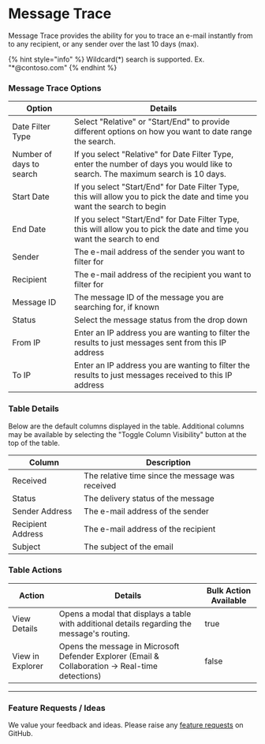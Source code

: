 # Message Trace

Message Trace provides the ability for you to trace an e-mail instantly from to any recipient, or any sender over the last 10 days (max).

{% hint style="info" %}
Wildcard(\*) search is supported. Ex. "\*@contoso.com"
{% endhint %}

### Message Trace Options

| Option                   | Details                                                                                                                          |
| ------------------------ | -------------------------------------------------------------------------------------------------------------------------------- |
| Date Filter Type         | Select "Relative" or "Start/End" to provide different options on how you want to date range the search.                          |
| Number of days to search | If you select "Relative" for Date Filter Type, enter the number of days you would like to search. The maximum search is 10 days. |
| Start Date               | If you select "Start/End" for Date Filter Type, this will allow you to pick the date and time you want the search to begin       |
| End Date                 | If you select "Start/End" for Date Filter Type, this will allow you to pick the date and time you want the search to end         |
| Sender                   | The e-mail address of the sender you want to filter for                                                                          |
| Recipient                | The e-mail address of the recipient you want to filter for                                                                       |
| Message ID               | The message ID of the message you are searching for, if known                                                                    |
| Status                   | Select the message status from the drop down                                                                                     |
| From IP                  | Enter an IP address you are wanting to filter the results to just messages sent from this IP address                             |
| To IP                    | Enter an IP address you are wanting to filter the results to just messages received to this IP address                           |

### Table Details

Below are the default columns displayed in the table. Additional columns may be available by selecting the "Toggle Column Visibility" button at the top of the table.

| Column            | Description                                      |
| ----------------- | ------------------------------------------------ |
| Received          | The relative time since the message was received |
| Status            | The delivery status of the message               |
| Sender Address    | The e-mail address of the sender                 |
| Recipient Address | The e-mail address of the recipient              |
| Subject           | The subject of the email                         |

### Table Actions

<table><thead><tr><th>Action</th><th>Details</th><th data-type="checkbox">Bulk Action Available</th></tr></thead><tbody><tr><td>View Details</td><td>Opens a modal that displays a table with additional details regarding the message's routing.</td><td>true</td></tr><tr><td>View in Explorer</td><td>Opens the message in Microsoft Defender Explorer (Email &#x26; Collaboration -> Real-time detections)</td><td>false</td></tr></tbody></table>

***

### Feature Requests / Ideas

We value your feedback and ideas. Please raise any [feature requests](https://github.com/KelvinTegelaar/CIPP/issues/new?assignees=\&labels=enhancement%2Cno-priority\&projects=\&template=feature.yml\&title=%5BFeature+Request%5D%3A+) on GitHub.
